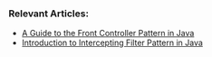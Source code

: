 ### Relevant Articles:
- [A Guide to the Front Controller Pattern in Java](http://www.baeldung.com/java-front-controller-pattern)
- [Introduction to Intercepting Filter Pattern in Java](http://www.baeldung.com/intercepting-filter-pattern-in-java)

